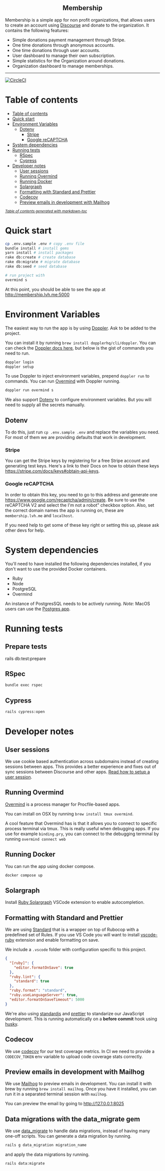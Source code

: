 <div align="center">
  <h2>Membership</h2>
</div>

Membership is a simple app for non profit organizations, that allows users to create an account using [Discourse](https://discourse.org) and donate to the organization. It contains the following features:

- Simple donations payment management through Stripe.
- One time donations through anonymous accounts.
- One time donations through user accounts.
- User dashboard to manage their own subscription.
- Simple statistics for the Organization around donations.
- Organization dashboard to manage memberships.

<hr />

[![CircleCI](https://circleci.com/gh/debtcollective/membership.svg?style=svg)](https://circleci.com/gh/debtcollective/membership)

# Table of contents

- [Table of contents](#table-of-contents)
- [Quick start](#quick-start)
- [Environment Variables](#environment-variables)
  - [Dotenv](#dotenv)
    - [Stripe](#stripe)
    - [Google reCAPTCHA](#google-recaptcha)
- [System dependencies](#system-dependencies)
- [Running tests](#running-tests)
  - [RSpec](#rspec)
  - [Cypress](#cypress)
- [Developer notes](#developer-notes)
  - [User sessions](#user-sessions)
  - [Running Overmind](#running-overmind)
  - [Running Docker](#running-docker)
  - [Solargraph](#solargraph)
  - [Formatting with Standard and Prettier](#formatting-with-standard-and-prettier)
  - [Codecov](#codecov)
  - [Preview emails in development with Mailhog](#preview-emails-in-development-with-mailhog)

<small><i><a href='http://ecotrust-canada.github.io/markdown-toc/'>Table of contents generated with markdown-toc</a></i></small>

# Quick start

```bash
cp .env.sample .env # copy .env file
bundle install # install gems
yarn install # install packages
rake db:create # create database
rake db:migrate # migrate database
rake db:seed # seed database

# run project with
overmind s
```

At this point, you should be able to see the app at <http://membership.lvh.me:5000>

# Environment Variables

The easiest way to run the app is by using [Doppler](https://www.doppler.com/). Ask to be added to the project.

You can install it by running `brew install dopplerhq/cli/doppler`. You can can check the [Doppler docs here](https://docs.doppler.com/docs/enclave-installation#local-development), but below is the gist of commands you need to run.

```bash
doppler login
doppler setup
```

To use Doppler to inject environment variables, prepend `doppler run` to commands. You can run [Overmind](#running-the-app-with-overmind) with Doppler running.

```bash
doppler run overmind s
```

We also support [Dotenv](#dotenv) to configure environment variables. But you will need to supply all the secrets manually.

## Dotenv

To do this, just run `cp .env.sample .env` and replace the variables you need. For most of them we are providing defaults that work in development.

### Stripe

You can get the Stripe keys by registering for a free Stripe account and generating test keys. Here's a link to their Docs on how to obtain these keys <https://stripe.com/docs/keys#obtain-api-keys>.

### Google reCAPTCHA

In order to obtain this key, you need to go to this address and generate one <https://www.google.com/recaptcha/admin/create>. Be sure to use the reCAPTCHA V2 and select the I'm not a robot" checkbox option. Also, set the correct domain names the app is running on, these are `membership.lvh.me` and `localhost`.

If you need help to get some of these key right or setting this up, please ask other devs for help.

# System dependencies

You'll need to have installed the following dependencies installed, if you don't want to use the provided Docker containers.

- Ruby
- Node
- PostgreSQL
- Overmind

An instance of PostgresSQL needs to be actively running.
_Note:_ MacOS users can use the [Postgres app](https://postgresapp.com).

# Running tests

## Prepare tests
rails db:test:prepare

## RSpec

```bash
bundle exec rspec
```

## Cypress

```bash
rails cypress:open
```

# Developer notes

## User sessions

We use cookie based authentication across subdomains instead of creating sessions between apps. This provides a better experience and fixes out of sync sessions between Discourse and other apps. [Read how to setup a user session](https://github.com/debtcollective/discourse-debtcollective-sso/blob/master/README.md).

## Running Overmind

[Overmind](https://github.com/DarthSim/overmind) is a process manager for Procfile-based apps.

You can install on OSX by running `brew install tmux overmind`.

A cool feature that Overmind has is that it allows you to connect to specific process terminal via tmux. This is really
useful when debugging apps. If you use for example `binding.pry`, you can connect to the debugging terminal by running `overmind connect web`

## Running Docker

You can run the app using docker compose.

```bash
docker compose up
```

## Solargraph

Install [Ruby Solargraph](https://marketplace.visualstudio.com/items?itemName=castwide.solargraph) VSCode extension to enable autocompletion.

## Formatting with Standard and Prettier

We are using [Standard](https://github.com/testdouble/standard) that is a wrapper on top of Rubocop with a predefined set of Rules. If you use VS Code you will want to install [vscode-ruby](https://marketplace.visualstudio.com/items?itemName=rebornix.Ruby) extension and enable formatting on save.

We include a `.vscode` folder with configuration specific to this project.

```json
{
  "[ruby]": {
    "editor.formatOnSave": true
  },
  "ruby.lint": {
    "standard": true
  },
  "ruby.format": "standard",
  "ruby.useLanguageServer": true,
  "editor.formatOnSaveTimeout": 5000
}
```

We're also using [standardjs](https://standardjs.com) and [prettier](https://prettier.io) to standarize our JavaScript development. This is running automatically on a **before commit** hook using [husky](https://github.com/typicode/husky#readme).

## Codecov

We use [codecov](https://github.com/codecov/codecov-ruby) for our test coverage metrics. In CI we need to provide a `CODECOV_TOKEN` env variable to upload code coverage stats correctly.

## Preview emails in development with Mailhog

We use [Mailhog](https://github.com/mailhog/MailHog) to preview emails in development. You can install it with brew by running `brew install mailhog`. Once you have it installed, you can run it in a separated terminal session with `mailhog`.

You can preview the email by going to http://127.0.0.1:8025

## Data migrations with the data_migrate gem

We use [data_migrate](https://github.com/ilyakatz/data-migrate) to handle data migrations, instead of having many one-off scripts. You can generate a data migration by running.

```bash
rails g data_migration migration_name
```

and apply the data migrations by running.

```bash
rails data:migrate
```
